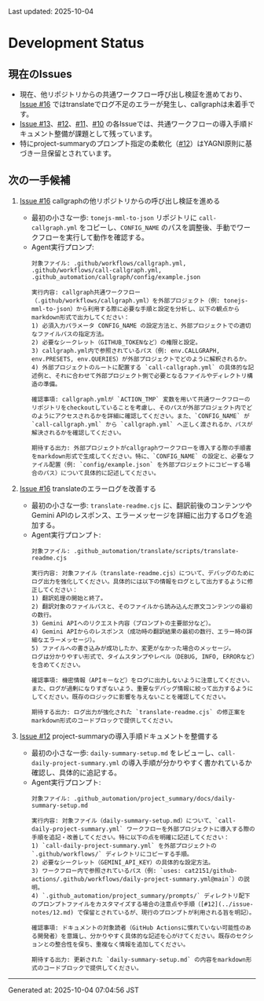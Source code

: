 Last updated: 2025-10-04

# Development Status

## 現在のIssues
- 現在、他リポジトリからの共通ワークフロー呼び出し検証を進めており、[Issue #16](../issue-notes/16.md) ではtranslateでログ不足のエラーが発生し、callgraphは未着手です。
- [Issue #13](../issue-notes/13.md)、[#12](../issue-notes/12.md)、[#11](../issue-notes/11.md)、[#10](../issue-notes/10.md) の各Issueでは、共通ワークフローの導入手順ドキュメント整備が課題として残っています。
- 特にproject-summaryのプロンプト指定の柔軟化（[#12](../issue-notes/12.md)）はYAGNI原則に基づき一旦保留とされています。

## 次の一手候補
1. [Issue #16](../issue-notes/16.md) callgraphの他リポジトリからの呼び出し検証を進める
   - 最初の小さな一歩: `tonejs-mml-to-json` リポジトリに `call-callgraph.yml` をコピーし、`CONFIG_NAME` のパスを調整後、手動でワークフローを実行して動作を確認する。
   - Agent実行プロンプ:
     ```
     対象ファイル: .github/workflows/callgraph.yml, .github/workflows/call-callgraph.yml, .github_automation/callgraph/config/example.json

     実行内容: callgraph共通ワークフロー（.github/workflows/callgraph.yml）を外部プロジェクト（例: tonejs-mml-to-json）から利用する際に必要な手順と設定を分析し、以下の観点からmarkdown形式で出力してください：
     1) 必須入力パラメータ CONFIG_NAME の設定方法と、外部プロジェクトでの適切なファイルパスの指定方法。
     2) 必要なシークレット（GITHUB_TOKENなど）の権限と設定。
     3) callgraph.yml内で参照されているパス（例: env.CALLGRAPH, env.PRESETS, env.QUERIES）が外部プロジェクトでどのように解釈されるか。
     4) 外部プロジェクトのルートに配置する `call-callgraph.yml` の具体的な記述例と、それに合わせて外部プロジェクト側で必要となるファイルやディレクトリ構造の準備。

     確認事項: callgraph.ymlが `ACTION_TMP` 変数を用いて共通ワークフローのリポジトリをcheckoutしていることを考慮し、そのパスが外部プロジェクト内でどのようにアクセスされるかを詳細に確認してください。また、`CONFIG_NAME` が `call-callgraph.yml` から `callgraph.yml` へ正しく渡されるか、パスが解決されるかを確認してください。

     期待する出力: 外部プロジェクトがcallgraphワークフローを導入する際の手順書をmarkdown形式で生成してください。特に、`CONFIG_NAME` の設定と、必要なファイル配置（例: `config/example.json` を外部プロジェクトにコピーする場合のパス）について具体的に記述してください。
     ```

2. [Issue #16](../issue-notes/16.md) translateのエラーログを改善する
   - 最初の小さな一歩: `translate-readme.cjs` に、翻訳前後のコンテンツやGemini APIのレスポンス、エラーメッセージを詳細に出力するログを追加する。
   - Agent実行プロンプト:
     ```
     対象ファイル: .github_automation/translate/scripts/translate-readme.cjs

     実行内容: 対象ファイル（translate-readme.cjs）について、デバッグのためにログ出力を強化してください。具体的には以下の情報をログとして出力するように修正してください：
     1) 翻訳処理の開始と終了。
     2) 翻訳対象のファイルパスと、そのファイルから読み込んだ原文コンテンツの最初の数行。
     3) Gemini APIへのリクエスト内容（プロンプトの主要部分など）。
     4) Gemini APIからのレスポンス（成功時の翻訳結果の最初の数行、エラー時の詳細なエラーメッセージ）。
     5) ファイルへの書き込みが成功したか、変更がなかった場合のメッセージ。
     ログは分かりやすい形式で、タイムスタンプやレベル（DEBUG, INFO, ERRORなど）を含めてください。

     確認事項: 機密情報（APIキーなど）をログに出力しないように注意してください。また、ログが過剰になりすぎないよう、重要なデバッグ情報に絞って出力するようにしてください。既存のロジックに影響を与えないことを確認してください。

     期待する出力: ログ出力が強化された `translate-readme.cjs` の修正案をmarkdown形式のコードブロックで提供してください。
     ```

3. [Issue #12](../issue-notes/12.md) project-summaryの導入手順ドキュメントを整備する
   - 最初の小さな一歩: `daily-summary-setup.md` をレビューし、`call-daily-project-summary.yml` の導入手順が分かりやすく書かれているか確認し、具体的に追記する。
   - Agent実行プロンプト:
     ```
     対象ファイル: .github_automation/project_summary/docs/daily-summary-setup.md

     実行内容: 対象ファイル（daily-summary-setup.md）について、`call-daily-project-summary.yml` ワークフローを外部プロジェクトに導入する際の手順を追記・改善してください。特に以下の点を明確に記述してください：
     1) `call-daily-project-summary.yml` を外部プロジェクトの `.github/workflows/` ディレクトリにコピーする手順。
     2) 必要なシークレット（GEMINI_API_KEY）の具体的な設定方法。
     3) ワークフロー内で参照されているパス（例: `uses: cat2151/github-actions/.github/workflows/daily-project-summary.yml@main`）の説明。
     4) `.github_automation/project_summary/prompts/` ディレクトリ配下のプロンプトファイルをカスタマイズする場合の注意点や手順（[#12](../issue-notes/12.md) で保留とされているが、現行のプロンプトが利用される旨を明記）。

     確認事項: ドキュメントの対象読者（GitHub Actionsに慣れていない可能性のある開発者）を意識し、分かりやすく具体的な記述を心がけてください。既存のセクションとの整合性を保ち、重複なく情報を追加してください。

     期待する出力: 更新された `daily-summary-setup.md` の内容をmarkdown形式のコードブロックで提供してください。

---
Generated at: 2025-10-04 07:04:56 JST
